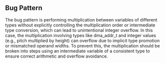 ## Bug Pattern

The bug pattern is performing multiplication between variables of different types without explicitly controlling the multiplication order or intermediate type conversion, which can lead to unintentional integer overflow. In this case, the multiplication involving types like dma_addr_t and integer values (e.g., pitch multiplied by height) can overflow due to implicit type promotion or mismatched operand widths. To prevent this, the multiplication should be broken into steps using an intermediate variable of a consistent type to ensure correct arithmetic and overflow avoidance.